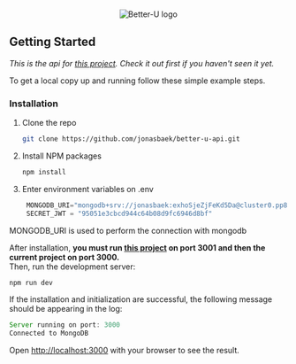 
</br>
<p align="center">
    <img  src="https://i.imgur.com/HTqL6jV.png" alt="Better-U logo"/>
</p>

<!-- GETTING STARTED -->
## Getting Started
<i>This is the api for [this project]. Check it out first if you haven't seen it yet.</i>


To get a local copy up and running follow these simple example steps.

### Installation

1. Clone the repo
   ```sh
   git clone https://github.com/jonasbaek/better-u-api.git
   ```
2. Install NPM packages
   ```sh
   npm install
   ```
3. Enter environment variables on .env
   ```js
    MONGODB_URI="mongodb+srv://jonasbaek:exhoSjeZjFeKd5Da@cluster0.pp8vtjf.mongodb.net/?retryWrites=true&w=majority"
    SECRET_JWT = "95051e3cbcd944c64b08d9fc6946d8bf"
   ```
MONGODB_URI is used to perform the connection with mongodb
</br>

After installation, <b>you must run [this project] on port 3001 and then the current project on port 3000.</b>
</br>
Then, run the development server: 
   ```js
   npm run dev
   ```
If the installation and initialization are successful, the following message should be appearing in the log: 
   ```js
   Server running on port: 3000
   Connected to MongoDB
   ```
   
Open [http://localhost:3000](http://localhost:3000) with your browser to see the result.

[this project]: https://github.com/jonasbaek/better-u


